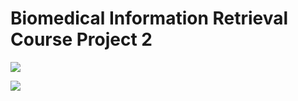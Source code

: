 # Biomedical Information Retrieval Course Project 2

![](https://i.imgur.com/JCRGbvg.png)

![](https://i.imgur.com/qsdviRL.gif)
